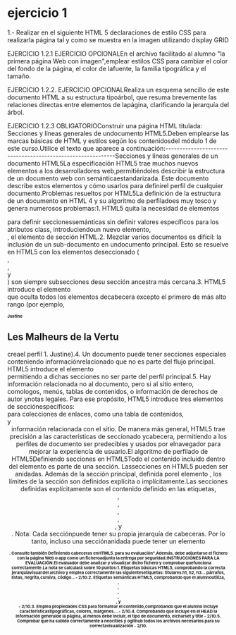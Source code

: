 # ejercicio 1
1.- Realizar en el siguiente HTML 5 declaraciones de estilo CSS para realizarla página tal y como se muestra en la imagen utilizando display GRID

EJERCICIO 1.2.1 EJERCICIO OPCIONALEn el archivo facilitado al alumno "la primera página Web con imagen",emplear estilos CSS para cambiar el color del fondo de la página, el color de lafuente, la familia tipográfica y el tamaño.


EJERCICIO 1.2.2. EJERCICIO OPCIONALRealiza un esquema sencillo de este documento HTML a su estructura tipoárbol, que resuma brevemente las relaciones directas entre elementos de lapágina, clarificando la jerarquía del árbol.


EJERCICIO 1.2.3 OBLIGATORIOConstruir una página HTML titulada: Secciones y líneas generales de undocumento HTML5.Deben emplearse las marcas básicas de HTML y estilos según los contenidosdel módulo 1 de este curso.Utilice el texto que aparece a continuación:------------------------------------------------------------Secciones y líneas generales de un documento HTML5La especificación HTML5 trae muchos nuevos elementos a los desarrolladores web,permitiéndoles describir la estructura de un documento web con semánticaestandarizada. Este documento describe estos elementos y cómo usarlos para definirel perfil de cualquier documento.Problemas resueltos por HTML5La definición de la estructura de un documento en HTML 4 y su algoritmo de perfiladoes muy tosco y genera numerosos problemas:1. HTML5 quita la necesidad de elementos <div> para definir seccionessemánticas sin definir valores específicos para los atributos class, introduciendoun nuevo elemento, <section>, el elemento de sección HTML.2. Mezclar varios documentos es difícil: la inclusión de un sub-documento en undocumento principal. Esto se resuelve en HTML5 con los elementos deseccionado (<article>, <section>, <nav> y <aside>) son siempre subsecciones desu sección ancestra más cercana.3. HTML5 introduce el elemento <hgroup> que oculta todos los elementos decabecera excepto el primero de más alto rango (por ejemplo,<hgroup><h1>Justine</h1><h2>Les Malheurs de la Vertu</h2></hgroup> creael perfil 1. Justine).4. Un documento puede tener secciones especiales conteniendo informaciónrelacionado que no es parte del flujo principal. HTML5 introduce el elemento<aside> permitiendo a dichas secciones no ser parte del perfil principal.5. Hay información relacionada no al documento, pero si al sitio entero, comologos, menús, tablas de contenidos, o información de derechos de autor ynotas legales. Para ese propósito, HTML5 introduce tres elementos de secciónespecíficos: <nav> para colecciones de enlaces, como una tabla de contenidos,<footer> y <header> información relacionada con el sitio.
De manera más general, HTML5 trae precisión a las características de seccionado ycabecera, permitiendo a los perfiles de documento ser predecibles y usados por elnavegador para mejorar la experiencia de usuario.El algoritmo de perfilado de HTML5Definiendo secciones en HTML5Todo el contenido incluido dentro del elemento <body> es parte de una sección. Lassecciones en HTML5 pueden ser anidadas. Además de la sección principal, definida porel elemento <body>, los límites de la sección son definidos explícita o implícitamente.Las secciones definidas explícitamente son el contenido definido en las etiquetas<body>, <section>, <article>, <aside>, <footer>, <header>, y <nav>. Nota: Cada secciónpuede tener su propia jerarquía de cabeceras. Por lo tanto, incluso una secciónanidada puede tener un elemento <h1>. Consulte también Definiendo cabeceras enHTML5.
para su evaluación".Además, debe adjuntarse el fichero con la página Web o app como un ficheroadjunto la entrega por seguridad.INSTRUCCIONES PARA LA EVALUACIÓN.El evaluador debe analizar y visualizar dicho fichero y comprobar quefunciona correctamente.La nota se calculará sobre 10 puntos:1. Etiquetas básicas HTML5, comprobando la correcta jerarquíavisual del archivo y emplea correctamente las siguientesetiquetas: titulares h1, h2, h3... párrafos, listas, negrita,cursiva, código...- 2/10.2. Etiquetas semánticas HTML5, comprobando que el alumnoutiliza, <section>, <article>, <aside>, <footer>, <header>, y<nav>- 2/10.3. Emplea propiedades CSS para formatear el contenido,comprobando que el alumno incluye característicastipográficas, colores, márgenes... - 2/10.4. Comprobando que incluye en el HEAD la información generalde la página, al menos debe incluir, el tipo de documento, elcharset y title - 2/10.5. Comprobar que ha subido correctamente a neocities y ogithub todos los archivos necesarios para su correctavisualización - 2/10.
